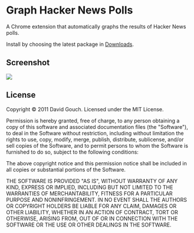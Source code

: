 # Graph Hacker News Polls #

A Chrome extension that automatically graphs the results of Hacker News polls.

Install by choosing the latest package in [Downloads](https://github.com/gouch/graph-hacker-news-polls/downloads).

## Screenshot ##

![](/gouch/graph-hacker-news-polls/raw/master/screenshot.png)

## License ##

Copyright © 2011 David Gouch. Licensed under the MIT License.

Permission is hereby granted, free of charge, to any person obtaining a copy of
this software and associated documentation files (the "Software"), to deal in 
the Software without restriction, including without limitation the rights to 
use, copy, modify, merge, publish, distribute, sublicense, and/or sell copies 
of the Software, and to permit persons to whom the Software is furnished to do 
so, subject to the following conditions:

The above copyright notice and this permission notice shall be included in all 
copies or substantial portions of the Software.

THE SOFTWARE IS PROVIDED "AS IS", WITHOUT WARRANTY OF ANY KIND, EXPRESS OR 
IMPLIED, INCLUDING BUT NOT LIMITED TO THE WARRANTIES OF MERCHANTABILITY, FITNESS
FOR A PARTICULAR PURPOSE AND NONINFRINGEMENT. IN NO EVENT SHALL THE AUTHORS OR 
COPYRIGHT HOLDERS BE LIABLE FOR ANY CLAIM, DAMAGES OR OTHER LIABILITY, WHETHER 
IN AN ACTION OF CONTRACT, TORT OR OTHERWISE, ARISING FROM, OUT OF OR IN 
CONNECTION WITH THE SOFTWARE OR THE USE OR OTHER DEALINGS IN THE SOFTWARE.

